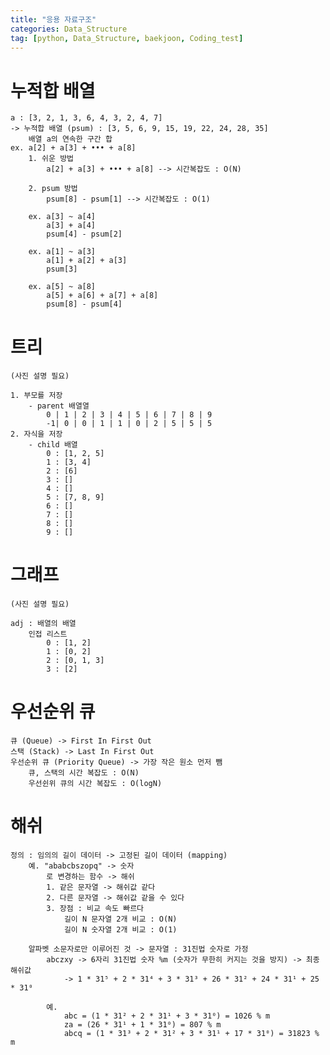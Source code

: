 ```yaml
---
title: "응용 자료구조" 
categories: Data_Structure
tag: [python, Data_Structure, baekjoon, Coding_test]
---
```

# 누적합 배열 
    a : [3, 2, 1, 3, 6, 4, 3, 2, 4, 7]
    -> 누적합 배열 (psum) : [3, 5, 6, 9, 15, 19, 22, 24, 28, 35]
        배열 a의 연속한 구간 합 
    ex. a[2] + a[3] + ••• + a[8]
        1. 쉬운 방법
            a[2] + a[3] + ••• + a[8] --> 시간복잡도 : O(N)
        
        2. psum 방법
            psum[8] - psum[1] --> 시간복잡도 : O(1)
        
        ex. a[3] ~ a[4]
            a[3] + a[4]
            psum[4] - psum[2]

        ex. a[1] ~ a[3]
            a[1] + a[2] + a[3]
            psum[3]

        ex. a[5] ~ a[8]
            a[5] + a[6] + a[7] + a[8]
            psum[8] - psum[4]

# 트리
    (사진 설명 필요)

    1. 부모를 저장 
        - parent 배열열
            0 | 1 | 2 | 3 | 4 | 5 | 6 | 7 | 8 | 9
            -1| 0 | 0 | 1 | 1 | 0 | 2 | 5 | 5 | 5
    2. 자식을 저장 
        - child 배열
            0 : [1, 2, 5]
            1 : [3, 4]
            2 : [6]
            3 : []
            4 : []
            5 : [7, 8, 9]
            6 : []
            7 : []
            8 : []
            9 : []

# 그래프
    (사진 설명 필요)

    adj : 배열의 배열 
        인접 리스트
            0 : [1, 2]
            1 : [0, 2]
            2 : [0, 1, 3]
            3 : [2]

# 우선순위 큐 
    큐 (Queue) -> First In First Out
    스택 (Stack) -> Last In First Out 
    우선순위 큐 (Priority Queue) -> 가장 작은 원소 먼저 뺌 
        큐, 스택의 시간 복잡도 : O(N)
        우선쉰위 큐의 시간 복잡도 : O(logN)

# 해쉬 
    정의 : 임의의 길이 데이터 -> 고정된 길이 데이터 (mapping)
        예. "ababcbszopq" -> 숫자
            로 변경하는 함수 -> 해쉬 
            1. 같은 문자열 -> 해쉬값 같다 
            2. 다른 문자열 -> 해쉬값 같을 수 있다 
            3. 장점 : 비교 속도 빠르다 
                길이 N 문자열 2개 비교 : O(N)
                길이 N 숫자열 2개 비교 : O(1)

        알파벳 소문자로만 이루어진 것 -> 문자열 : 31진법 숫자로 가정 
            abczxy -> 6자리 31진법 숫자 %m (숫자가 무한히 커지는 것을 방지) -> 최종 해쉬값 
                -> 1 * 31⁵ + 2 * 31⁴ + 3 * 31³ + 26 * 31² + 24 * 31¹ + 25 * 31⁰

            예. 
                abc = (1 * 31² + 2 * 31¹ + 3 * 31⁰) = 1026 % m
                za = (26 * 31¹ + 1 * 31⁰) = 807 % m
                abcq = (1 * 31³ + 2 * 31² + 3 * 31¹ + 17 * 31⁰) = 31823 % m